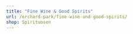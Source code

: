 ```yaml
---
title: "Fine Wine & Good Spirits"
url: /orchard-park/fine-wine-und-good-spirits/
shop: Spirituosen
---
```

